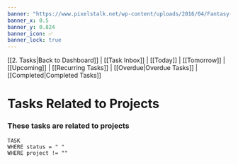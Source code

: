 ```yaml
---
banner: "https://www.pixelstalk.net/wp-content/uploads/2016/04/Fantasy-wallpapers-HD.jpg"
banner_x: 0.5
banner_y: 0.824
banner_icon: ✅
banner_lock: true
---
```


[[2. Tasks|Back to Dashboard]] | [[Task Inbox]] | [[Today]] | [[Tomorrow]] | [[Upcoming]] | [[Recurring Tasks]] | [[Overdue|Overdue Tasks]] | [[Completed|Completed Tasks]]
# Tasks Related to Projects
### These tasks are related to projects

```dataview
TASK
WHERE status = " "
WHERE project != ""
```

